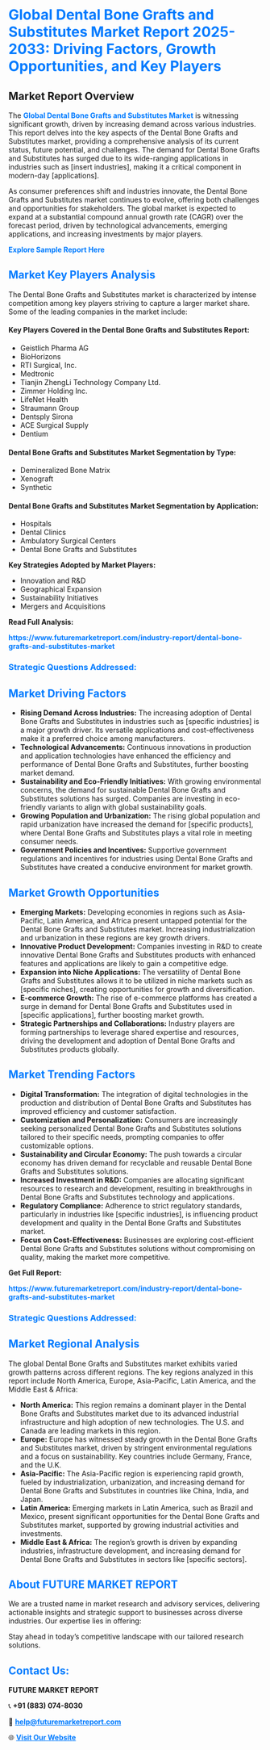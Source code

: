 <h1 style="color: #007BFF;">Global Dental Bone Grafts and Substitutes Market Report 2025-2033: Driving Factors, Growth Opportunities, and Key Players</h1>

<section id="overview">
<h2>Market Report Overview</h2>
<p>The <a href="https://www.futuremarketreport.com/industry-report/dental-bone-grafts-and-substitutes-market" style="color: #007BFF; text-decoration: none;"><strong>Global Dental Bone Grafts and Substitutes Market</strong></a> is witnessing significant growth, driven by increasing demand across various industries. This report delves into the key aspects of the Dental Bone Grafts and Substitutes market, providing a comprehensive analysis of its current status, future potential, and challenges. The demand for Dental Bone Grafts and Substitutes has surged due to its wide-ranging applications in industries such as [insert industries], making it a critical component in modern-day [applications].</p>
<p>As consumer preferences shift and industries innovate, the Dental Bone Grafts and Substitutes market continues to evolve, offering both challenges and opportunities for stakeholders. The global market is expected to expand at a substantial compound annual growth rate (CAGR) over the forecast period, driven by technological advancements, emerging applications, and increasing investments by major players.</p>
</section>

<section id="overview">
<p><a href="https://www.futuremarketreport.com/request-sample/reportId=125136" style="color: #007BFF; text-decoration: none;"><strong>Explore Sample Report Here</strong></a></p>
</section>

<section id="key-players">
<h2 style="color: #007BFF;">Market Key Players Analysis</h2>
<p>The Dental Bone Grafts and Substitutes market is characterized by intense competition among key players striving to capture a larger market share. Some of the leading companies in the market include:</p>
<h4>Key Players Covered in the Dental Bone Grafts and Substitutes Report:</h4>
<ul><li>Geistlich Pharma AG</li><li>BioHorizons</li><li>RTI Surgical, Inc.</li><li>Medtronic</li><li>Tianjin ZhengLi Technology Company Ltd.</li><li>Zimmer Holding Inc.</li><li>LifeNet Health</li><li>Straumann Group</li><li>Dentsply Sirona</li><li>ACE Surgical Supply</li><li>Dentium</li></ul>
<h4>Dental Bone Grafts and Substitutes Market Segmentation by Type:</h4>
<ul><li>Demineralized Bone Matrix</li><li>Xenograft</li><li>Synthetic</li></ul>

<h4>Dental Bone Grafts and Substitutes Market Segmentation by Application:</h4>
<ul><li>Hospitals</li><li>Dental Clinics</li><li>Ambulatory Surgical Centers</li><li>Dental Bone Grafts and Substitutes</li></ul>
<p><strong>Key Strategies Adopted by Market Players:</strong></p>
<ul>
<li>Innovation and R&D</li>
<li>Geographical Expansion</li>
<li>Sustainability Initiatives</li>
<li>Mergers and Acquisitions</li>
</ul>
</section>

<section>
<p><strong>Read Full Analysis: </strong></p><a href="https://www.futuremarketreport.com/industry-report/dental-bone-grafts-and-substitutes-market" style="color: #007BFF; text-decoration: none;"><strong>https://www.futuremarketreport.com/industry-report/dental-bone-grafts-and-substitutes-market</strong></a>
<h3 style="color: #007BFF;">Strategic Questions Addressed:</h3>
</section>

<section id="driving-factors">
<h2 style="color: #007BFF;">Market Driving Factors</h2>
<ul>
<li><strong>Rising Demand Across Industries:</strong> The increasing adoption of Dental Bone Grafts and Substitutes in industries such as [specific industries] is a major growth driver. Its versatile applications and cost-effectiveness make it a preferred choice among manufacturers.</li>
<li><strong>Technological Advancements:</strong> Continuous innovations in production and application technologies have enhanced the efficiency and performance of Dental Bone Grafts and Substitutes, further boosting market demand.</li>
<li><strong>Sustainability and Eco-Friendly Initiatives:</strong> With growing environmental concerns, the demand for sustainable Dental Bone Grafts and Substitutes solutions has surged. Companies are investing in eco-friendly variants to align with global sustainability goals.</li>
<li><strong>Growing Population and Urbanization:</strong> The rising global population and rapid urbanization have increased the demand for [specific products], where Dental Bone Grafts and Substitutes plays a vital role in meeting consumer needs.</li>
<li><strong>Government Policies and Incentives:</strong> Supportive government regulations and incentives for industries using Dental Bone Grafts and Substitutes have created a conducive environment for market growth.</li>
</ul>
</section>

<section id="growth-opportunities">
<h2 style="color: #007BFF;">Market Growth Opportunities</h2>
<ul>
<li><strong>Emerging Markets:</strong> Developing economies in regions such as Asia-Pacific, Latin America, and Africa present untapped potential for the Dental Bone Grafts and Substitutes market. Increasing industrialization and urbanization in these regions are key growth drivers.</li>
<li><strong>Innovative Product Development:</strong> Companies investing in R&D to create innovative Dental Bone Grafts and Substitutes products with enhanced features and applications are likely to gain a competitive edge.</li>
<li><strong>Expansion into Niche Applications:</strong> The versatility of Dental Bone Grafts and Substitutes allows it to be utilized in niche markets such as [specific niches], creating opportunities for growth and diversification.</li>
<li><strong>E-commerce Growth:</strong> The rise of e-commerce platforms has created a surge in demand for Dental Bone Grafts and Substitutes used in [specific applications], further boosting market growth.</li>
<li><strong>Strategic Partnerships and Collaborations:</strong> Industry players are forming partnerships to leverage shared expertise and resources, driving the development and adoption of Dental Bone Grafts and Substitutes products globally.</li>
</ul>
</section>

<section id="trending-factors">
<h2 style="color: #007BFF;">Market Trending Factors</h2>
<ul>
<li><strong>Digital Transformation:</strong> The integration of digital technologies in the production and distribution of Dental Bone Grafts and Substitutes has improved efficiency and customer satisfaction.</li>
<li><strong>Customization and Personalization:</strong> Consumers are increasingly seeking personalized Dental Bone Grafts and Substitutes solutions tailored to their specific needs, prompting companies to offer customizable options.</li>
<li><strong>Sustainability and Circular Economy:</strong> The push towards a circular economy has driven demand for recyclable and reusable Dental Bone Grafts and Substitutes solutions.</li>
<li><strong>Increased Investment in R&D:</strong> Companies are allocating significant resources to research and development, resulting in breakthroughs in Dental Bone Grafts and Substitutes technology and applications.</li>
<li><strong>Regulatory Compliance:</strong> Adherence to strict regulatory standards, particularly in industries like [specific industries], is influencing product development and quality in the Dental Bone Grafts and Substitutes market.</li>
<li><strong>Focus on Cost-Effectiveness:</strong> Businesses are exploring cost-efficient Dental Bone Grafts and Substitutes solutions without compromising on quality, making the market more competitive.</li>
</ul>
</section>

<section>
<p><strong>Get Full Report: </strong></p><a href="https://www.futuremarketreport.com/industry-report/dental-bone-grafts-and-substitutes-market" style="color: #007BFF; text-decoration: none;"><strong>https://www.futuremarketreport.com/industry-report/dental-bone-grafts-and-substitutes-market</strong></a>
<h3 style="color: #007BFF;">Strategic Questions Addressed:</h3>
</section>


<section id="regional-analysis">
<h2 style="color: #007BFF;">Market Regional Analysis</h2>
<p>The global Dental Bone Grafts and Substitutes market exhibits varied growth patterns across different regions. The key regions analyzed in this report include North America, Europe, Asia-Pacific, Latin America, and the Middle East & Africa:</p>
<ul>
<li><strong>North America:</strong> This region remains a dominant player in the Dental Bone Grafts and Substitutes market due to its advanced industrial infrastructure and high adoption of new technologies. The U.S. and Canada are leading markets in this region.</li>
<li><strong>Europe:</strong> Europe has witnessed steady growth in the Dental Bone Grafts and Substitutes market, driven by stringent environmental regulations and a focus on sustainability. Key countries include Germany, France, and the U.K.</li>
<li><strong>Asia-Pacific:</strong> The Asia-Pacific region is experiencing rapid growth, fueled by industrialization, urbanization, and increasing demand for Dental Bone Grafts and Substitutes in countries like China, India, and Japan.</li>
<li><strong>Latin America:</strong> Emerging markets in Latin America, such as Brazil and Mexico, present significant opportunities for the Dental Bone Grafts and Substitutes market, supported by growing industrial activities and investments.</li>
<li><strong>Middle East & Africa:</strong> The region’s growth is driven by expanding industries, infrastructure development, and increasing demand for Dental Bone Grafts and Substitutes in sectors like [specific sectors].</li>
</ul>
</section>

<footer>
<h2 style="color: #007BFF;">About FUTURE MARKET REPORT</h2>
<p>We are a trusted name in market research and advisory services, delivering actionable insights and strategic support to businesses across diverse industries. Our expertise lies in offering:</p>

<p>Stay ahead in today’s competitive landscape with our tailored research solutions.</p>

<h2 style="color: #007BFF;">Contact Us:</h2>
<p><strong>FUTURE MARKET REPORT</strong></p>
<p>📞 <strong>+91 (883) 074-8030</strong></p>
<p>📧 <strong><a href="mailto:help@futuremarketreport.com" style="color: #007BFF;">help@futuremarketreport.com</a></strong></p>
<p>🌐 <strong><a href="https://www.futuremarketreport.com/" style="color: #007BFF;">Visit Our Website</a></strong></p>
</footer>